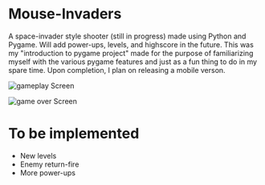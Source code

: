 # Mouse-Invaders

A space-invader style shooter (still in progress) made using Python and Pygame. Will add power-ups, levels, and highscore in the future. This was my "introduction to pygame project" made for the purpose of familiarizing myself with the various pygame features and just as a fun thing to do in my spare time. Upon completion, I plan on releasing a mobile verson.


![gameplay Screen](https://i.paste.pics/7T2YM.png)

![game over Screen](https://i.paste.pics/7T30D.png)

# To be implemented 
- New levels
- Enemy return-fire
- More power-ups


